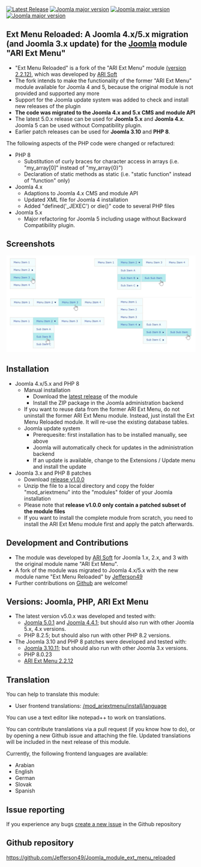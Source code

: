 [![Latest Release](https://img.shields.io/github/v/release/Jefferson49/Joomla_module_ext_menu_reloaded?display_name=tag)](https://github.com/Jefferson49/Joomla_module_ext_menu_reloaded/releases/latest)
[![Joomla major version](https://img.shields.io/badge/joomla-v5.x-green)](https://downloads.joomla.org/cms/joomla4)
[![Joomla major version](https://img.shields.io/badge/joomla-v4.x-green)](https://downloads.joomla.org/cms/joomla4)
[![Joomla major version](https://img.shields.io/badge/joomla-v3.10-green)](https://downloads.joomla.org/cms/joomla3)
## Ext Menu Reloaded: A Joomla 4.x/5.x migration (and Joomla 3.x update) for the [Joomla](https://www.joomla.org/) module "ARI Ext Menu"
+ "Ext Menu Reloaded" is a fork of the "ARI Ext Menu" module [(version 2.2.12)](https://www.ari-soft.com/index.php?dl=mod_ariextmenu.zip&f=603102c6915804e7805d227a8c181ff8&t=1701535070&option=com_arismartcontent&task=plugin_handler&handler=a4197fefd329010736ae3073855be045), which was developed by [ARI Soft](https://www.ari-soft.com)
+ The fork intends to make the functionality of the former "ARI Ext Menu" module available for Joomla 4 and 5, because the original module is not provided and supported any more
+ Support for the Joomla update system was added to check and install new releases of the plugin
+ **The code was migrated to the Joomla 4.x and 5.x CMS and module API**
+ The latest 5.0.x release can be used for **Joomla 5.x** and **Joomla 4.x**. Joomla 5 can be used without Compatibility plugin.
+ Earlier patch releases can be used for **Joomla 3.10** and **PHP 8**.

The following aspects of the PHP code were changed or refactured:
+ PHP 8
    + Substitution of curly braces for character access in arrays (i.e. "my_array[0]" instead of "my_array{0}")
    + Declaration of static methods as static (i.e. "static function" instead of "function" only)
+ Joomla 4.x
    + Adaptions to Joomla 4.x CMS and module API
	+ Updated XML file for Joomla 4 installation
	+ Added "defined('_JEXEC') or die()" code to several PHP files
+ Joomla 5.x
    + Major refactoring for Joomla 5 including usage without Backward Compatibility plugin.

##  Screenshots
![Screenshot](mod_ariextmenu/ressources/img/ext_menu_all.jpg)

##  Installation
+ Joomla 4.x/5.x and PHP 8
    + Manual installation
        + Download the [latest release](https://github.com/Jefferson49/Joomla_module_ext_menu_reloaded/releases/latest) of the module
        + Install the ZIP package in the Joomla administration backend
    + If you want to reuse data from the former ARI Ext Menu, do not uninstall the former ARI Ext Menu module. Instead, just install the Ext Menu Reloaded module. It will re-use the existing database tables.
    + Joomla update system
        + Prerequesite: first installation has to be installed manually, see above
        + Joomla will automatically check for updates in the administration backend
        + If an update is available, change to the Extensions / Update menu and install the update 
+ Joomla 3.x and PHP 8 patches
    + Download [release v1.0.0](https://github.com/Jefferson49/Joomla_module_ext_menu_reloaded/releases/tag/v1.0.0)
    + Unzip the file to a local directory and copy the folder "mod_ariextmenu" into the "modules" folder of your Joomla installation
    + Please note that **release v1.0.0 only contain a patched subset of the module files**
    + If you want to install the complete module from scratch, you need to install the ARI Ext Menu module first and apply the patch afterwards.

## Development and Contributions
+ The module was developed by [ARI Soft](https://www.ari-soft.com) for Joomla 1.x, 2.x, and 3 with the original module name "ARI Ext Menu".
+ A fork of the module was migrated to Joomla 4.x/5.x with the new module name "Ext Menu Reloaded" by [Jefferson49](https://github.com/Jefferson49)
+ Further contributions on [Github](https://github.com/Jefferson49/Joomla_module_ext_menu_reloaded) are welcome!

##  Versions: Joomla, PHP, ARI Ext Menu 
+ The latest version v5.0.x was developed and tested with: 
    + [Joomla 5.0.1](https://downloads.joomla.org/cms/joomla5) and [Joomla 4.4.1](https://downloads.joomla.org/cms/joomla4); but should also run with other Joomla 5.x, 4.x versions.
    + PHP 8.2.5; but should also run with other PHP 8.2 versions.
+ The Joomla 3.10 and PHP 8 patches were developed and tested with: 
    + [Joomla 3.10.11](https://downloads.joomla.org/cms/joomla3); but should also run with other Joomla 3.x versions.
    + PHP 8.0.23
    + [ARI Ext Menu 2.2.12](https://www.ari-soft.com/index.php?dl=mod_ariextmenu.zip&f=603102c6915804e7805d227a8c181ff8&t=1701535070&option=com_arismartcontent&task=plugin_handler&handler=a4197fefd329010736ae3073855be045)

## Translation
You can help to translate this module:
+ User frontend translations: [/mod_ariextmenu/install/language](https://github.com/Jefferson49/Joomla_module_ext_menu_reloaded/tree/main/mod_ariextmenu/install/language)

You can use a text editor like notepad++ to work on translations.

You can contribute translations via a pull request (if you know how to do), or by opening a new Github issue and attaching the file. Updated translations will be included in the next release of this module.

Currently, the following frontend languages are available:
+ Arabian
+ English
+ German
+ Slovak
+ Spanish

## Issue reporting
If you experience any bugs [create a new issue](https://github.com/Jefferson49/Joomla_module_ext_menu_reloaded/issues) in the Github repository

##  Github repository  
https://github.com/Jefferson49/Joomla_module_ext_menu_reloaded